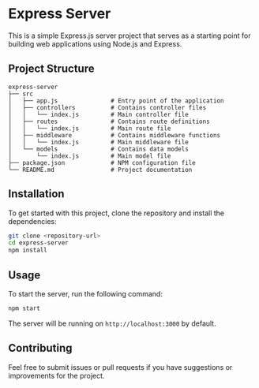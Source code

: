 # Express Server

This is a simple Express.js server project that serves as a starting point for building web applications using Node.js and Express.

## Project Structure

```
express-server
├── src
│   ├── app.js               # Entry point of the application
│   ├── controllers          # Contains controller files
│   │   └── index.js         # Main controller file
│   ├── routes               # Contains route definitions
│   │   └── index.js         # Main route file
│   ├── middleware           # Contains middleware functions
│   │   └── index.js         # Main middleware file
│   └── models               # Contains data models
│       └── index.js         # Main model file
├── package.json             # NPM configuration file
└── README.md                # Project documentation
```

## Installation

To get started with this project, clone the repository and install the dependencies:

```bash
git clone <repository-url>
cd express-server
npm install
```

## Usage

To start the server, run the following command:

```bash
npm start
```

The server will be running on `http://localhost:3000` by default.

## Contributing

Feel free to submit issues or pull requests if you have suggestions or improvements for the project.